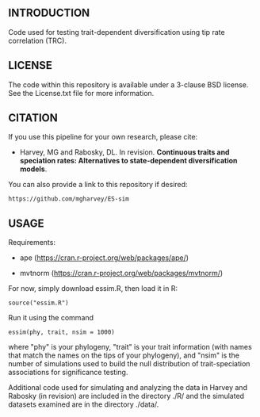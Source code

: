 INTRODUCTION
-------

Code used for testing trait-dependent diversification using tip rate correlation (TRC). 

LICENSE
-------

The code within this repository is available under a 3-clause BSD license. See the License.txt file for more information.

CITATION
--------

If you use this pipeline for your own research, please cite:

* Harvey, MG and Rabosky, DL. In revision. **Continuous traits and speciation rates: Alternatives to state-dependent diversification models**. 
    
You can also provide a link to this repository if desired:

    https://github.com/mgharvey/ES-sim

USAGE
--------

Requirements:

* ape (https://cran.r-project.org/web/packages/ape/)

* mvtnorm (https://cran.r-project.org/web/packages/mvtnorm/)

For now, simply download essim.R, then load it in R:

```
source("essim.R")
```

Run it using the command

```
essim(phy, trait, nsim = 1000)
```

where "phy" is your phylogeny, "trait" is your trait information (with names that match the names on the tips of your phylogeny), and "nsim" is the number of simulations used to build the null distribution of trait-speciation associations for significance testing.

Additional code used for simulating and analyzing the data in Harvey and Rabosky (in revision) are included in the directory ./R/ and the simulated datasets examined are in the directory ./data/.